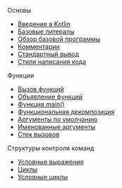 Основы

* [Введение в Kotlin](basics/introduction-to-kotlin.md)
* [Базовые литералы](basics/basic-literals.md)
* [Обзор базовой программы](basics/overview-of-the-basic-program.md)
* [Комментарии](basics/comments.md)
* [Стандартный вывод](basics/standart-output.md)
* [Стили написания кода](basics/coding-style-conventions.md)

Функции

* [Вызов функций](control-flow/functions/invoking-functions.md)
* [Объявление функций](control-flow/functions/declaring-functions.md)
* [Функция main()](control-flow/functions/the-main-function.md)
* [Функциональная декомпозиция](control-flow/functions/functional-decomposition.md)
* [Аргументы по умолчанию](control-flow/functions/default-arguments.md)
* [Именованные аргументы](control-flow/functions/named-arguments.md)
* [Стек вызовов](control-flow/functions/call-stack.md)

Структуры контроля команд

* [Условные выражения](control-flow/control-structures/if-expression.md)
* [Циклы](control-flow/control-structures/repeating-blocks.md)
* [Условные циклы](control-flow/control-structures/while-loops.md)
